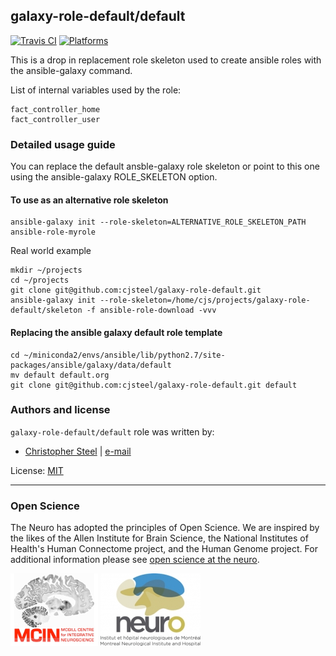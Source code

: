 ## galaxy-role-default/default

<!-- This file was generated by Ansigenome. Do not edit this file directly but
     instead have a look at the files in the ./meta/ directory. -->

[![Travis CI](http://img.shields.io/travis/csteel/ansible-rolegalaxy-role-default/default.svg?style=flat)](http://travis-ci.org/csteel/ansible-rolegalaxy-role-default/default)
[![Platforms](http://img.shields.io/badge/platforms-debian%20/%20ubuntu-lightgrey.svg?style=flat)](#)


This is a drop in replacement role skeleton used to create ansible roles with the ansible-galaxy command.

List of internal variables used by the role:

    fact_controller_home
    fact_controller_user

### Detailed usage guide

You can replace the default ansble-galaxy role skeleton or point to this one using the ansible-galaxy ROLE_SKELETON option.

#### To use as an alternative role skeleton

```shell
ansible-galaxy init --role-skeleton=ALTERNATIVE_ROLE_SKELETON_PATH ansible-role-myrole
```

Real world example

```shell
mkdir ~/projects
cd ~/projects
git clone git@github.com:cjsteel/galaxy-role-default.git
ansible-galaxy init --role-skeleton=/home/cjs/projects/galaxy-role-default/skeleton -f ansible-role-download -vvv
```

#### Replacing the ansible galaxy default role template

```shell
cd ~/miniconda2/envs/ansible/lib/python2.7/site-packages/ansible/galaxy/data/default
mv default default.org
git clone git@github.com:cjsteel/galaxy-role-default.git default
```

### Authors and license

`galaxy-role-default/default` role was written by:

- [Christopher Steel](http://mcin-cnim.ca/) | [e-mail](mailto:christopher.steel@mcgill.ca)

License: [MIT](https://tldrlegal.com/license/mit-license)

***
### Open Science

The Neuro has adopted the principles of Open Science. We are inspired by the likes of the Allen Institute for Brain Science, the National Institutes of Health's Human Connectome project, and the Human Genome project. For additional information please see [open science at the neuro](https://www.mcgill.ca/neuro/open-science-0).

![MCIN](skeleton/imgs/mcin-logo-brain-140x116.png)          ![neuro](skeleton/imgs/neuro-logo-160x116.png)  

